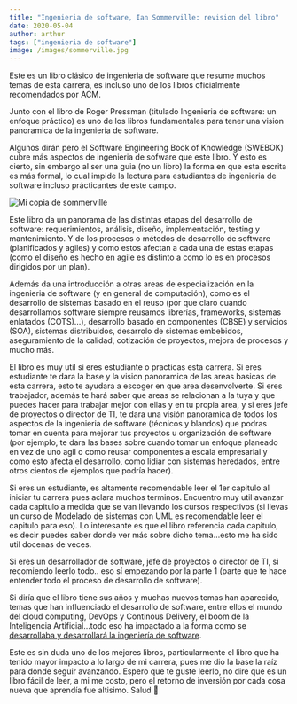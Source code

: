 ```yaml
---
title: "Ingenieria de software, Ian Sommerville: revision del libro"
date: 2020-05-04
author: arthur
tags: ["ingenieria de software"]
image: /images/sommerville.jpg
---
```


Este es un libro clásico de ingenieria de software que resume muchos temas de esta carrera, es incluso uno de los libros oficialmente recomendados por ACM.

Junto con el libro de Roger Pressman (titulado Ingenieria de software: un enfoque práctico) es uno de los libros fundamentales para tener una vision panoramica de la ingenieria de software.

Algunos dirán pero el Software Engineering Book of Knowledge (SWEBOK) cubre más aspectos de ingenieria de sofware que este libro. Y esto es cierto, sin embargo al ser una guia (no un libro) la forma en que esta escrita es más formal, lo cual impide la lectura para estudiantes de ingenieria de software incluso prácticantes de este campo.

<Image src="/images/sommerville.jpg" alt="Mi copia de sommerville" direction="left"
description="Mi copia del libro. Uno de los libros más importantes que he leido, el 2do libro que lei en la universidad. Gracias a mi madre 🙂" />

Este libro da un panorama de las distintas etapas del desarrollo de software: requerimientos, análisis, diseño, implementación, testing y mantenimiento. Y de los procesos o métodos de desarrollo de software (planificados y agiles) y como estos afectan a cada una de estas etapas (como el diseño es hecho en agile es distinto a como lo es en procesos dirigidos por un plan).

Además da una introducción a otras areas de especialización en la ingenieria de software (y en general de computación), como es el desarrollo de sistemas basado en el reuso (por que claro cuando desarrollamos software siempre reusamos librerías, frameworks, sistemas enlatados (COTS)...), desarrollo basado en componentes (CBSE) y servicios (SOA), sistemas distribuidos, desarrolo de sistemas embebidos, aseguramiento de la calidad, cotización de proyectos, mejora de procesos y mucho más.

El libro es muy util si eres estudiante o practicas esta carrera. Si eres estudiante te dara la base y la vision panoramica de las areas basicas de esta carrera, esto te ayudara a escoger en que area desenvolverte. Si eres trabajador, además te hará saber que areas se relacionan a la tuya y que puedes hacer para trabajar mejor con ellas y en tu propia area, y si eres jefe de proyectos o director de TI, te dara una visión panoramica de todos los aspectos de la ingenieria de software (técnicos y blandos) que podras tomar en cuenta para mejorar tus proyectos u organización de software (por ejemplo, te dara las bases sobre cuando tomar un enfoque planeado en vez de uno agil o como reusar componentes a escala empresarial y como esto afecta el desarrollo, como lidiar con sistemas heredados, entre otros cientos de ejemplos que podría hacer).

Si eres un estudiante, es altamente recomendable leer el 1er capitulo al iniciar tu carrera pues aclara muchos terminos. Encuentro muy util avanzar cada capitulo a medida que se van llevando los cursos respectivos (si llevas un curso de Modelado de sistemas con UML es recomendable leer el capitulo para eso). Lo interesante es que el libro referencia cada capitulo, es decir puedes saber donde ver más sobre dicho tema...esto me ha sido util docenas de veces.

Si eres un desarrollador de software, jefe de proyectos o director de TI, si recomiendo leerlo todo.. eso sí empezando por la parte 1 (parte que te hace entender todo el proceso de desarrollo de software).

Si diría que el libro tiene sus años y muchas nuevos temas han aparecido, temas que han influenciado el desarrollo de software, entre ellos el mundo del cloud computing, DevOps y Continous Delivery, el boom de la Inteligencia Artificial...todo eso ha impactado a la forma como se [desarrollaba y desarrollará la ingeniería de software](/posts/software-engineering-history/).

Este es sin duda uno de los mejores libros, particularmente el libro que ha tenido mayor impacto a lo largo de mi carrera, pues me dio la base la raíz para donde seguir avanzando. Espero que te guste leerlo, no dire que es un libro fácil de leer, a mi me costo, pero el retorno de inversión por cada cosa nueva que aprendía fue altisimo. Salud 🍻
